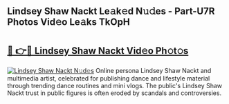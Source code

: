 ## Lindsey Shaw Nackt Le𝚊k𝚎d N𝚞𝚍es - Part-U7R Photos Vid𝚎o Le𝚊ks TkOpH

# <h2><a href="http://fb3eul.evod.top/?m=Lindsey+Shaw+Nackt">🔗 👉🔴 Lindsey Shaw Nackt Vid𝚎o Ph𝚘t𝚘s</a></h2>

[![Lindsey Shaw Nackt N𝚞d𝚎s](https://i.imgur.com/8V9OHl7.gif)](http://fb3eul.evod.top/?m=Lindsey+Shaw+Nackt)
Online persona Lindsey Shaw Nackt and multimedia artist, celebrated for publishing dance and lifestyle material through trending dance routines and mini vlogs. The public's Lindsey Shaw Nackt trust in public figures is often eroded by scandals and controversies. 
